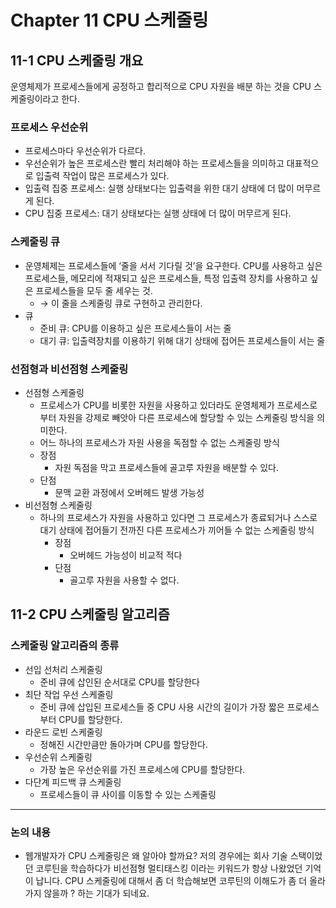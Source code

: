 # **Chapter 11 CPU 스케줄링**

## 11-1 CPU 스케줄링 개요

운영체제가 프로세스들에게 공정하고 합리적으로 CPU 자원을 배분 하는 것을 CPU 스케줄링이라고 한다.

### 프로세스 우선순위

- 프로세스마다 우선순위가 다르다.
- 우선순위가 높은 프로세스란 빨리 처리해야 하는 프로세스들을 의미하고 대표적으로 입출력 작업이 많은 프로세스가 있다.
- 입출력 집중 프로세스: 실행 상태보다는 입출력을 위한 대기 상태에 더 많이 머무르게 된다.
- CPU 집중 프로세스: 대기 상태보다는 실행 상태에 더 많이 머무르게 된다.

### 스케줄링 큐

- 운영체제는 프로세스들에 ‘줄을 서서 기다릴 것’을 요구한다. CPU를 사용하고 싶은 프로세스들, 메모리에 적재되고 싶은 프로세스들, 특정 입출력 장치를 사용하고 싶은 프로세스들을 모두 줄 세우는 것.
  - → 이 줄을 스케줄링 큐로 구현하고 관리한다.
- 큐
  - 준비 큐: CPU를 이용하고 싶은 프로세스들이 서는 줄
  - 대기 큐: 입출력장치를 이용하기 위해 대기 상태에 접어든 프로세스들이 서는 줄

### 선점형과 비선점형 스케줄링

- 선점형 스케줄링
  - 프로세스가 CPU를 비롯한 자원을 사용하고 있더라도 운영체제가 프로세스로부터 자원을 강제로 빼앗아 다른 프로세스에 할당할 수 있는 스케줄링 방식을 의미한다.
  - 어느 하나의 프로세스가 자원 사용을 독점할 수 없는 스케줄링 방식
  - 장점
    - 자원 독점을 막고 프로세스들에 골고루 자원을 배분할 수 있다.
  - 단점
    - 문맥 교환 과정에서 오버헤드 발생 가능성
- 비선점형 스케줄링
  - 하나의 프로세스가 자원을 사용하고 있다면 그 프로세스가 종료되거나 스스로 대기 상태에 접어들기 전까진 다른 프로세스가 끼어들 수 없는 스케줄링 방식
    - 장점
      - 오버헤드 가능성이 비교적 적다
    - 단점
      - 골고루 자원을 사용할 수 없다.

## 11-2 CPU 스케줄링 알고리즘

### 스케줄링 알고리즘의 종류

- 선입 선처리 스케줄링
  - 준비 큐에 삽인된 순서대로 CPU를 할당한다
- 최단 작업 우선 스케줄링
  - 준비 큐에 삽입된 프로세스들 중 CPU 사용 시간의 길이가 가장 짧은 프로세스부터 CPU를 할당한다.
- 라운드 로빈 스케줄링
  - 정해진 시간만큼만 돌아가며 CPU를 할당한다.
- 우선순위 스케줄링
  - 가장 높은 우선순위를 가진 프로세스에 CPU를 할당한다.
- 다단계 피드백 큐 스케줄링
  - 프로세스들이 큐 사이를 이동할 수 있는 스케줄링
---
### 논의 내용
- 웹개발자가 CPU 스케줄링은 왜 알아야 할까요? 저의 경우에는 회사 기술 스택이었던 코루틴을 학습하다가 비선점형 멀티태스킹 이라는 키워드가 항상 나왔었던 기억이 납니다. CPU 스케줄링에 대해서 좀 더 학습해보면 코루틴의 이해도가 좀 더 올라가지 않을까 ? 하는 기대가 되네요. 